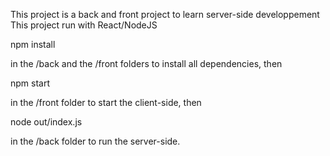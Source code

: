 This project is a back and front project to learn server-side developpement This project run with React/NodeJS

npm install

in the /back and the /front folders to install all dependencies, then

npm start

in the /front folder to start the client-side, then

node out/index.js

in the /back folder to run the server-side.
